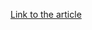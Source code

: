 [Link to the article](https://www.sentinelone.com/blog/crowdstrike-global-outage-threat-actor-activity-and-risk-mitigation-strategies/)
